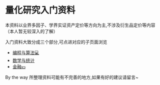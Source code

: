 # 量化研究入门资料

本资料以业界多因子、学界实证资产定价等方向为主,不涉及衍生品定价等内容（本人暂无较深入的了解）

入门资料大致分成三个部分,可点进对应的子页面浏览
- [编程与算法💻](https://github.com/Barca0412/Introduction-to-Quantitative-Finance/blob/main/Programming%20and%20Algorithm.md)
- [数学与统计](https://github.com/Barca0412/Introduction-to-Quantitative-Finance/blob/main/Mathematics%20and%20Statistics.md)
- [金融💴](https://github.com/Barca0412/Introduction-to-Quantitative-Finance/blob/main/Finance.md)


By the way 所整理资料可能有不完善的地方,如果有好的建议请留言~


